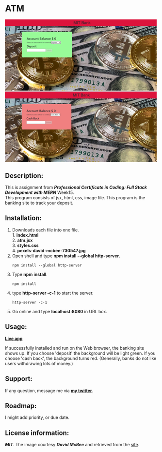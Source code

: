 # ATM
<div>
<img src="mta1.png" width='500'/>
<img src="mta2.png" width='500'/>
</div>

## Description:
  This is assignment from ***Professional Certificate in Coding: Full Stack Development with MERN*** Week15.</br>
  This program consists of jsx, html, css, image file.
  This program is the  banking site to track your deposit.

## Installation:
  1. Downloads each file into one file. <br>
    1. **index.html** <br>
    2. **atm.jsx** <br>
    3. **styles.css** <br>
    4. **pexels-david-mcbee-730547.jpg** <br>
  3. Open shell and type **npm install --global http-server**.
     ```console
     npm install --global http-server
     ```
  4. Type **npm install**.
     ```console
     npm install
     ```
  5. type **http-server -c-1** to start the server.
     ```console
     http-server -c-1
     ```
  6. Go online and type **localhost:8080** in URL box.

  
## Usage:
**[Live app](https://kojiroasano.github.io/ATM-Week15-/)**
  <p>If successfully installed and run on the Web browser, the banking site shows up. If you choose 'deposit' the background will be light green. If you choose 'cash back', the background turns red. (Generally, banks do not like users withdrawing lots of money.)</p>
  
## Support:
  If any question, message me via **[my twitter](https://twitter.com/Kojiro38895598)**.
  
## Roadmap:
  I might add priority, or due date.
  
## License information: 
***MIT***.
 The image courtesy ***David McBee*** and retrieved from the [site](https://www.pexels.com/photo/bitcoins-and-u-s-dollar-bills-730547/).
